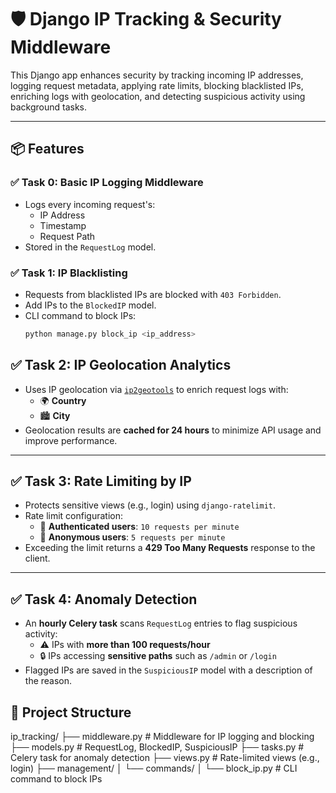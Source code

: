# 🛡️ Django IP Tracking & Security Middleware

This Django app enhances security by tracking incoming IP addresses, logging request metadata, applying rate limits, blocking blacklisted IPs, enriching logs with geolocation, and detecting suspicious activity using background tasks.

---

## 📦 Features

### ✅ Task 0: Basic IP Logging Middleware
- Logs every incoming request's:
  - IP Address
  - Timestamp
  - Request Path
- Stored in the `RequestLog` model.

### ✅ Task 1: IP Blacklisting
- Requests from blacklisted IPs are blocked with `403 Forbidden`.
- Add IPs to the `BlockedIP` model.
- CLI command to block IPs:
  ```bash
  python manage.py block_ip <ip_address>

## ✅ Task 2: IP Geolocation Analytics

- Uses IP geolocation via [`ip2geotools`](https://pypi.org/project/ip2geotools/) to enrich request logs with:
  - 🌍 **Country**
  - 🏙️ **City**
- Geolocation results are **cached for 24 hours** to minimize API usage and improve performance.

---

## ✅ Task 3: Rate Limiting by IP

- Protects sensitive views (e.g., login) using `django-ratelimit`.
- Rate limit configuration:
  - 🔐 **Authenticated users**: `10 requests per minute`
  - 👤 **Anonymous users**: `5 requests per minute`
- Exceeding the limit returns a **429 Too Many Requests** response to the client.

---

## ✅ Task 4: Anomaly Detection

- An **hourly Celery task** scans `RequestLog` entries to flag suspicious activity:
  - ⚠️ IPs with **more than 100 requests/hour**
  - 🔒 IPs accessing **sensitive paths** such as `/admin` or `/login`
- Flagged IPs are saved in the `SuspiciousIP` model with a description of the reason.

## 📁 Project Structure

ip_tracking/
├── middleware.py        # Middleware for IP logging and blocking
├── models.py            # RequestLog, BlockedIP, SuspiciousIP
├── tasks.py             # Celery task for anomaly detection
├── views.py             # Rate-limited views (e.g., login)
├── management/
│   └── commands/
│       └── block_ip.py  # CLI command to block IPs